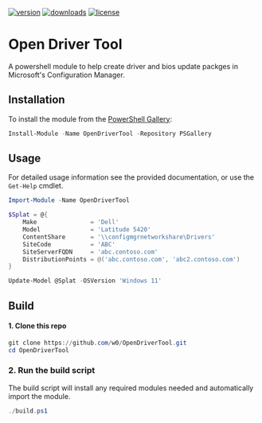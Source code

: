 [![version](https://img.shields.io/powershellgallery/v/OpenDriverTool)](https://www.powershellgallery.com/packages/OpenDriverTool)
[![downloads](https://img.shields.io/powershellgallery/dt/OpenDriverTool)](https://www.powershellgallery.com/packages/OpenDriverTool)
[![license](https://img.shields.io/github/license/w0/OpenDriverTool)](https://github.com/w0/OpenDriverTool/blob/127920655f89888a3fe9f3f44273dd7809f6b503/LICENSE)

# Open Driver Tool

A powershell module to help create driver and bios update packges in Microsoft's Configuration Manager.

## Installation

To install the module from the [PowerShell Gallery](https://www.powershellgallery.com/):

```powershell
Install-Module -Name OpenDriverTool -Repository PSGallery
```

## Usage

For detailed usage information see the provided documentation, or use the `Get-Help` cmdlet. 

```powershell
Import-Module -Name OpenDriverTool

$Splat = @{
    Make               = 'Dell'
    Model              = 'Latitude 5420'
    ContentShare       = '\\configmgrnetworkshare\Drivers'
    SiteCode           = 'ABC'
    SiteServerFQDN     = 'abc.contoso.com'
    DistributionPoints = @('abc.contoso.com', 'abc2.contoso.com')
} 

Update-Model @Splat -OSVersion 'Windows 11'
```

## Build

#### 1. Clone this repo

```powershell
git clone https://github.com/w0/OpenDriverTool.git
cd OpenDriverTool
```

### 2. Run the build script
The build script will install any required modules needed and automatically import the module.

```powershell 
./build.ps1
```